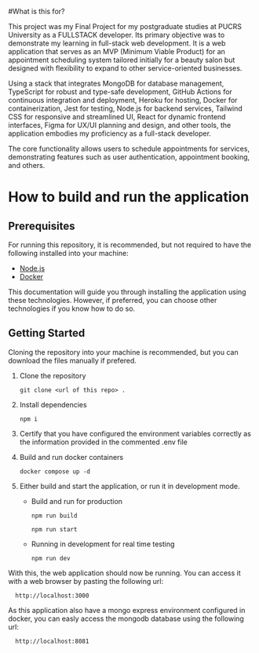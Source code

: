 #What is this for?

This project was my Final Project for my postgraduate studies at PUCRS University as a FULLSTACK developer. Its primary objective was to demonstrate my learning in full-stack web development. It is a web application that serves as an MVP (Minimum Viable Product) for an appointment scheduling system tailored initially for a beauty salon but designed with flexibility to expand to other service-oriented businesses.

Using a stack that integrates MongoDB for database management, TypeScript for robust and type-safe development, GitHub Actions for continuous integration and deployment, Heroku for hosting, Docker for containerization, Jest for testing, Node.js for backend services, Tailwind CSS for responsive and streamlined UI, React for dynamic frontend interfaces, Figma for UX/UI planning and design, and other tools, the application embodies my proficiency as a full-stack developer.

The core functionality allows users to schedule appointments for services, demonstrating features such as user authentication, appointment booking, and others. 


# How to build and run the application



## Prerequisites

For running this repository, it is recommended, but not required to have the following installed into your machine:

- [Node.js](https://nodejs.org/)
- [Docker](https://www.docker.com/)


This documentation will guide you through installing the application using these technologies. However, if preferred,  you can choose other technologies if you know how to do so.

## Getting Started

Cloning the repository into your machine is recommended, but you can download the files manually if prefered.



1. Clone the repository
      ``` 
      git clone <url of this repo> .
      ```
2. Install dependencies

      ```
      npm i
      ```

3. Certify that you have configured the environment variables correctly as the information provided in the commented .env file


4. Build and run docker containers
      ```
      docker compose up -d 
      ```

5. Either build and start the application, or run it in development mode.

      - Build and run for production
      
            
            npm run build

            npm run start
            

      - Running in development for real time testing

            
            npm run dev
            
   
   
   
With this, the web application should now be running.
You can access it with a web browser by pasting the following url:

      
      http://localhost:3000
      

As this application also have a mongo express environment configured in docker, you can easly access the mongodb database using the following url:
      
      
      http://localhost:8081
      
